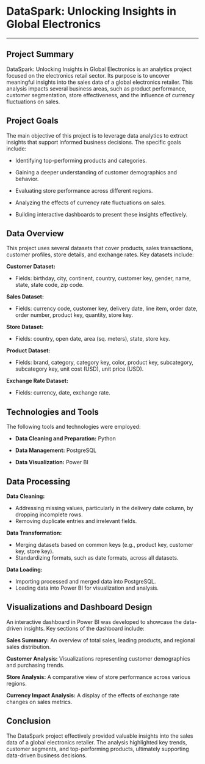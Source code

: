# DataSpark: Unlocking Insights in Global Electronics
-------

**Project Summary**
-----------

DataSpark: Unlocking Insights in Global Electronics is an analytics project focused on the electronics retail sector. Its purpose is to uncover meaningful insights into the sales data of a global electronics retailer. This analysis impacts several business areas, such as product performance, customer segmentation, store effectiveness, and the influence of currency fluctuations on sales.

**Project Goals**
----------

The main objective of this project is to leverage data analytics to extract insights that support informed business decisions. The specific goals include:

- Identifying top-performing products and categories.
  
- Gaining a deeper understanding of customer demographics and behavior.
  
- Evaluating store performance across different regions.
  
- Analyzing the effects of currency rate fluctuations on sales.
  
- Building interactive dashboards to present these insights effectively.

**Data Overview**
-------------

This project uses several datasets that cover products, sales transactions, customer profiles, store details, and exchange rates. Key datasets include:

**Customer Dataset:**
- Fields: birthday, city, continent, country, customer key, gender, name, state, state code, zip code.

**Sales Dataset:**
- Fields: currency code, customer key, delivery date, line item, order date, order number, product key, quantity, store key.

**Store Dataset:**
- Fields: country, open date, area (sq. meters), state, store key.

**Product Dataset:**
- Fields: brand, category, category key, color, product key, subcategory, subcategory key, unit cost (USD), unit price (USD).

**Exchange Rate Dataset:**
- Fields: currency, date, exchange rate.

**Technologies and Tools**
--------------

The following tools and technologies were employed:

- **Data Cleaning and Preparation:** Python
  
- **Data Management:** PostgreSQL
  
- **Data Visualization:** Power BI

**Data Processing**
-----------

**Data Cleaning:**
- Addressing missing values, particularly in the delivery date column, by dropping incomplete rows.
- Removing duplicate entries and irrelevant fields.

**Data Transformation:**
- Merging datasets based on common keys (e.g., product key, customer key, store key).
- Standardizing formats, such as date formats, across all datasets.

**Data Loading:**
- Importing processed and merged data into PostgreSQL.
- Loading data into Power BI for visualization and analysis.

**Visualizations and Dashboard Design**
----------

An interactive dashboard in Power BI was developed to showcase the data-driven insights. Key sections of the dashboard include:

**Sales Summary:** An overview of total sales, leading products, and regional sales distribution.

**Customer Analysis:** Visualizations representing customer demographics and purchasing trends.

**Store Analysis:** A comparative view of store performance across various regions.

**Currency Impact Analysis:** A display of the effects of exchange rate changes on sales metrics.

**Conclusion**
------

The DataSpark project effectively provided valuable insights into the sales data of a global electronics retailer. The analysis highlighted key trends, customer segments, and top-performing products, ultimately supporting data-driven business decisions.